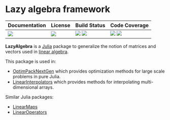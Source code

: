 # Lazy algebra framework

| **Documentation**               | **License**                     | **Build Status**                                                | **Code Coverage**                                                   |
|:--------------------------------|:--------------------------------|:----------------------------------------------------------------|:--------------------------------------------------------------------|
| [![][doc-dev-img]][doc-dev-url] | [![][license-img]][license-url] | [![][travis-img]][travis-url] [![][appveyor-img]][appveyor-url] | [![][coveralls-img]][coveralls-url] [![][codecov-img]][codecov-url] |

**LazyAlgebra** is a [Julia](http://julialang.org/) package to generalize the
notion of matrices and vectors used in
[linear algebra](https://en.wikipedia.org/wiki/Linear_algebra).

This package is used in:
- [OptimPackNextGen](https://github.com/emmt/OptimPackNextGen.jl) which
  provides optimization methods for large scale problems in pure Julia.
- [LinearInterpolators](https://github.com/emmt/LinearInterpolators.jl) which
  provides methods for interpolating multi-dimensional arrays.

Similar Julia packages:
- [LinearMaps](https://github.com/Jutho/LinearMaps.jl)
- [LinearOperators](https://github.com/JuliaSmoothOptimizers/LinearOperators.jl)


[doc-stable-img]: https://img.shields.io/badge/docs-stable-blue.svg
[doc-stable-url]: https://emmt.github.io/LazyAlgebra.jl/stable

[doc-dev-img]: https://img.shields.io/badge/docs-dev-blue.svg
[doc-dev-url]: https://emmt.github.io/LazyAlgebra.jl/dev

[license-url]: ./LICENSE.md
[license-img]: http://img.shields.io/badge/license-MIT-brightgreen.svg?style=flat

[travis-img]: https://travis-ci.com/emmt/LazyAlgebra.jl.svg?branch=master
[travis-url]: https://travis-ci.com/emmt/LazyAlgebra.jl

[appveyor-img]: https://ci.appveyor.com/api/projects/status/github/emmt/LazyAlgebra.jl?branch=master
[appveyor-url]: https://ci.appveyor.com/project/emmt/LazyAlgebra-jl/branch/master

[coveralls-img]: https://coveralls.io/repos/emmt/LazyAlgebra.jl/badge.svg?branch=master&service=github
[coveralls-url]: https://coveralls.io/github/emmt/LazyAlgebra.jl?branch=master

[codecov-img]: http://codecov.io/github/emmt/LazyAlgebra.jl/coverage.svg?branch=master
[codecov-url]: http://codecov.io/github/emmt/LazyAlgebra.jl?branch=master
